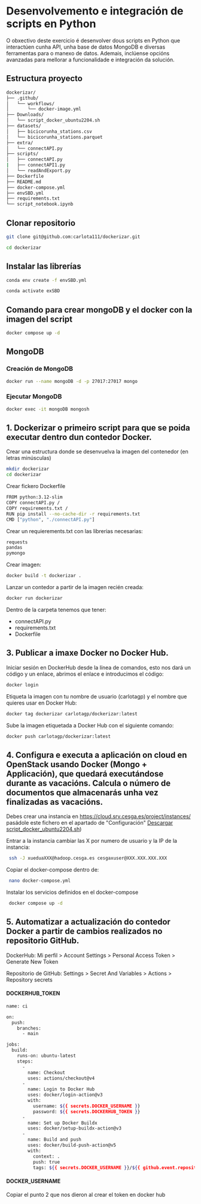 # Desenvolvemento e integración de scripts en Python
O obxectivo deste exercicio é desenvolver dous scripts en Python que interactúen cunha API, unha base de datos MongoDB e diversas ferramentas para o manexo de datos. Ademais, inclúense opcións avanzadas para mellorar a funcionalidade e integración da solución.

## Estructura proyecto
```bash
dockerizar/
├── .github/
│   └── workflows/
│       └── docker-image.yml  
├── Downloads/                
│   └── script_docker_ubuntu2204.sh    
├── datasets/                 
│   ├── bicicorunha_stations.csv         
│   └── bicicorunha_stations.parquet
├── extra/                    
│   └── connectAPI.py             
├── scripts/                  
│   ├── connectAPI.py
|   ├── connectAPI1.py              
│   └── readAndExport.py            
├── Dockerfile                
├── README.md                 
├── docker-compose.yml        
├── envSBD.yml                
├── requirements.txt         
└── script_notebook.ipynb     
````

## Clonar repositorio 
```bash
git clone git@github.com:carlota111/dockerizar.git
````
```bash
cd dockerizar
````
## Instalar las librerías
```bash
conda env create -f envSBD.yml
````
```bash
conda activate exSBD
````

## Comando para crear mongoDB y el docker con la imagen del script
```bash
docker compose up -d
````
## MongoDB
### Creación de MongoDB
```bash
docker run --name mongoDB -d -p 27017:27017 mongo
````
### Ejecutar MongoDB
```bash
docker exec -it mongoDB mongosh
````

## 1.	Dockerizar o primeiro script para que se poida executar dentro dun contedor Docker.
Crear una estructura donde se desenvuelva la imagen del contenedor (en letras minúsculas)
```bash
mkdir dockerizar
cd dockerizar
````
Crear fickero Dockerfile
```bash
FROM python:3.12-slim
COPY connectAPI.py /
COPY requirements.txt /
RUN pip install --no-cache-dir -r requirements.txt
CMD ["python", "./connectAPI.py"]
````
Crear un requierements.txt con las librerias necesarias:
```bash
requests
pandas
pymongo
````
Crear imagen:
```bash
docker build -t dockerizar .
````
Lanzar un contedor a partir de la imagen recién creada:
```bash
docker run dockerizar
````

Dentro de la carpeta tenemos que tener:
-   connectAPI.py 
-   requirements.txt 
-   Dockerfile

## 3.	Publicar a imaxe Docker no Docker Hub.
Iniciar sesión en DockerHub desde la línea de comandos, esto nos dará un código y un enlace, abrimos el enlace e introducimos el código:
```bash
docker login
````

Etiqueta la imagen con tu nombre de usuario (carlotagp) y el nombre que quieres usar en Docker Hub:
```bash
docker tag dockerizar carlotagp/dockerizar:latest
````

Sube la imagen etiquetada a Docker Hub con el siguiente comando:
```bash
docker push carlotagp/dockerizar:latest
````

## 4.	Configura e executa a aplicación on cloud en OpenStack usando Docker (Mongo + Applicación), que quedará executándose durante as vacacións.  Calcula o número de documentos que almacenarás unha vez finalizadas as vacacións.
Debes crear una instancia en https://cloud.srv.cesga.es/project/instances/ pasádole este fichero en el apartado de "Configuración" [Descargar script_docker_ubuntu2204.sh](https://github.com/carlota111/eva_1_SBD/raw/refs/heads/main/Downloads/script_docker_ubuntu2204.sh))

Entrar a la instancia cambiar las X por numero de usuario y la IP de la instancia:
```bash
 ssh -J xueduaXXX@hadoop.cesga.es cesgaxuser@XXX.XXX.XXX.XXX
````
Copiar el docker-compose dentro de:
```bash
 nano docker-compose.yml
````
Instalar los servicios definidos en el docker-compose
```bash
 docker compose up -d
````

## 5.	Automatizar a actualización do contedor Docker a partir de cambios realizados no repositorio GitHub.
DockerHub: Mi perfil > Account Settings > Personal Access Token > Generate New Token

Repositorio de GitHub: Settings > Secret And Variables >  Actions > Repository secrets

#### DOCKERHUB_TOKEN
```bash
name: ci

on:
  push:
    branches:
      - main

jobs:
  build:
    runs-on: ubuntu-latest
    steps:
      -
        name: Checkout
        uses: actions/checkout@v4
      -
        name: Login to Docker Hub
        uses: docker/login-action@v3
        with:
          username: ${{ secrets.DOCKER_USERNAME }}
          password: ${{ secrets.DOCKERHUB_TOKEN }}
      -
        name: Set up Docker Buildx
        uses: docker/setup-buildx-action@v3
      -
        name: Build and push
        uses: docker/build-push-action@v5
        with:
          context: .
          push: true
          tags: ${{ secrets.DOCKER_USERNAME }}/${{ github.event.repository.name }}:latest
````
#### DOCKER_USERNAME 
Copiar el punto 2 que nos dieron al crear el token en docker hub
